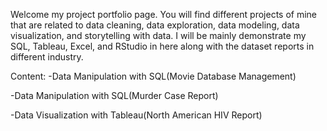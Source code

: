 Welcome my project portfolio page. You will find different projects of mine that are related to data cleaning, data exploration, data modeling, data visualization, and storytelling with data. I will be mainly demonstrate my SQL, Tableau, Excel, and RStudio in here along with the dataset reports in different industry. 

Content:
-Data Manipulation with SQL(Movie Database Management)

-Data Manipulation with SQL(Murder Case Report)

-Data Visualization with Tableau(North American HIV Report)
